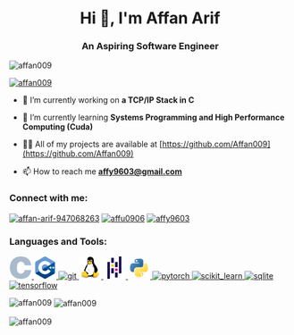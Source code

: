 <h1 align="center">Hi 👋, I'm Affan Arif</h1>
<h3 align="center">An Aspiring Software Engineer</h3>

<p align="left"> <img src="https://komarev.com/ghpvc/?username=affan009&label=Profile%20views&color=0e75b6&style=flat" alt="affan009" /> </p>

<p align="left"> <a href="https://github.com/ryo-ma/github-profile-trophy"><img src="https://github-profile-trophy.vercel.app/?username=affan009" alt="affan009" /></a> </p>

- 🔭 I’m currently working on **a TCP/IP Stack in C**

- 🌱 I’m currently learning **Systems Programming and High Performance Computing (Cuda)**

- 👨‍💻 All of my projects are available at [https://github.com/Affan009](https://github.com/Affan009)

- 📫 How to reach me **affy9603@gmail.com**

<h3 align="left">Connect with me:</h3>
<p align="left">
<a href="https://linkedin.com/in/affan-arif-947068263" target="blank"><img align="center" src="https://raw.githubusercontent.com/rahuldkjain/github-profile-readme-generator/master/src/images/icons/Social/linked-in-alt.svg" alt="affan-arif-947068263" height="30" width="40" /></a>
<a href="https://codeforces.com/profile/affu0906" target="blank"><img align="center" src="https://raw.githubusercontent.com/rahuldkjain/github-profile-readme-generator/master/src/images/icons/Social/codeforces.svg" alt="affu0906" height="30" width="40" /></a>
<a href="https://www.leetcode.com/affy9603" target="blank"><img align="center" src="https://raw.githubusercontent.com/rahuldkjain/github-profile-readme-generator/master/src/images/icons/Social/leet-code.svg" alt="affy9603" height="30" width="40" /></a>
</p>

<h3 align="left">Languages and Tools:</h3>
<p align="left"> <a href="https://www.cprogramming.com/" target="_blank" rel="noreferrer"> <img src="https://raw.githubusercontent.com/devicons/devicon/master/icons/c/c-original.svg" alt="c" width="40" height="40"/> </a> <a href="https://www.w3schools.com/cpp/" target="_blank" rel="noreferrer"> <img src="https://raw.githubusercontent.com/devicons/devicon/master/icons/cplusplus/cplusplus-original.svg" alt="cplusplus" width="40" height="40"/> </a> <a href="https://git-scm.com/" target="_blank" rel="noreferrer"> <img src="https://www.vectorlogo.zone/logos/git-scm/git-scm-icon.svg" alt="git" width="40" height="40"/> </a> <a href="https://www.linux.org/" target="_blank" rel="noreferrer"> <img src="https://raw.githubusercontent.com/devicons/devicon/master/icons/linux/linux-original.svg" alt="linux" width="40" height="40"/> </a> <a href="https://pandas.pydata.org/" target="_blank" rel="noreferrer"> <img src="https://raw.githubusercontent.com/devicons/devicon/2ae2a900d2f041da66e950e4d48052658d850630/icons/pandas/pandas-original.svg" alt="pandas" width="40" height="40"/> </a> <a href="https://www.python.org" target="_blank" rel="noreferrer"> <img src="https://raw.githubusercontent.com/devicons/devicon/master/icons/python/python-original.svg" alt="python" width="40" height="40"/> </a> <a href="https://pytorch.org/" target="_blank" rel="noreferrer"> <img src="https://www.vectorlogo.zone/logos/pytorch/pytorch-icon.svg" alt="pytorch" width="40" height="40"/> </a> <a href="https://scikit-learn.org/" target="_blank" rel="noreferrer"> <img src="https://upload.wikimedia.org/wikipedia/commons/0/05/Scikit_learn_logo_small.svg" alt="scikit_learn" width="40" height="40"/> </a> <a href="https://www.sqlite.org/" target="_blank" rel="noreferrer"> <img src="https://www.vectorlogo.zone/logos/sqlite/sqlite-icon.svg" alt="sqlite" width="40" height="40"/> </a> <a href="https://www.tensorflow.org" target="_blank" rel="noreferrer"> <img src="https://www.vectorlogo.zone/logos/tensorflow/tensorflow-icon.svg" alt="tensorflow" width="40" height="40"/> </a> </p>

<p><img align="left" src="https://github-readme-stats.vercel.app/api/top-langs?username=affan009&show_icons=true&locale=en&layout=compact" alt="affan009" /></p>

<p>&nbsp;<img align="center" src="https://github-readme-stats.vercel.app/api?username=affan009&show_icons=true&locale=en" alt="affan009" /></p>

<p><img align="center" src="https://github-readme-streak-stats.herokuapp.com/?user=affan009&" alt="affan009" /></p>
